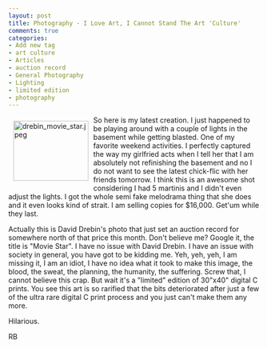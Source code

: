```yaml
---
layout: post
title: Photography - I Love Art, I Cannot Stand The Art 'Culture'
comments: true
categories:
- Add new tag
- art culture
- Articles
- auction record
- General Photography
- Lighting
- limited edition
- photography
---
```

<a rel="lightbox" href="/wp-content/uploads/2009/04/drebin_movie_star.jpeg"><img title="drebin_movie_star.jpeg" src="/wp-content/uploads/2009/04/.thumbs/.drebin_movie_star.jpeg" border="0" alt="drebin_movie_star.jpeg" hspace="10" vspace="10" width="150" height="120" align="left" /></a>So here is my latest creation. I just happened to be playing around with a couple of lights in the basement while getting blasted. One of my favorite weekend activities. I perfectly captured the way my girlfried acts when I tell her that I am absolutely not refinishing the basement and no I do not want to see the latest chick-flic with her friends tomorrow. I think this is an awesome shot considering I had 5 martinis <!--more-->and I didn't even adjust the lights. I got the whole semi fake melodrama thing that she does and it even looks kind of strait. I am selling copies for $16,000. Get'um while they last.

Actually this is David Drebin's photo that just set an auction record for somewhere north of that price this month. Don't believe me? Google it, the title is "Movie Star". I have no issue with David Drebin. I have an issue with society in general, you have got to be kidding me. Yeh, yeh, yeh, I am missing it, I am an idiot, I have no idea what it took to make this image, the blood, the sweat, the planning, the humanity, the suffering. Screw that, I cannot believe this crap. But wait it's a "limited" edition of 30"x40" digital C prints. You see this art is so rarified that the bits deteriorated after just a few of the ultra rare digital C print process and you just can't make them any more.

Hilarious.

RB